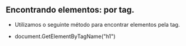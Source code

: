 ## Encontrando elementos: por tag.

- Utilizamos o seguinte método para encontrar elementos pela tag.

- document.GetElementByTagName("h1")

